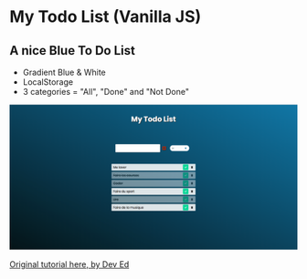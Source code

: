 # My Todo List (Vanilla JS)
## A nice Blue To Do List
* Gradient Blue & White  
* LocalStorage  
* 3 categories = "All", "Done" and "Not Done"  

![to to list](https://github.com/ShayReichert/my_todo_list/blob/master/img/todo_img.png)


[Original tutorial here, by Dev Ed](https://youtu.be/Ttf3CEsEwMQ)
